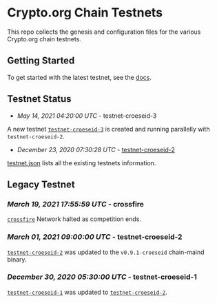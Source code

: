 # Crypto.org Chain Testnets

This repo collects the genesis and configuration files for the various Crypto.org chain
testnets.

## Getting Started

To get started with the latest testnet, see the
[docs](https://crypto.org/docs/getting-started/).

## Testnet Status

- _May 14, 2021 04:20:00 UTC_ - testnet-croeseid-3

A new testnet [`testnet-croeseid-3`](./testnet-croeseid-3) is created and running parallelly with `testnet-croeseid-2`.

- _December 23, 2020 07:30:28 UTC_ - [testnet-croeseid-2](./testnet-croeseid-2)

[testnet.json](./testnet.json) lists all the existing testnets information.

## Legacy Testnet

### _March 19, 2021 17:55:59 UTC_ - crossfire

[`crossfire`](./crossfire) Network halted as competition ends.

### _March 01, 2021 09:00:00 UTC_ - testnet-croeseid-2

[`testnet-croeseid-2`](./testnet-croeseid-2) was updated to the `v0.9.1-croeseid` chain-maind binary.

### _December 30, 2020 05:30:00 UTC_ - testnet-croeseid-1

[`testnet-croeseid-1`](./testnet-croeseid-1) was updated to [`testnet-croeseid-2`](./testnet-croeseid-2).
